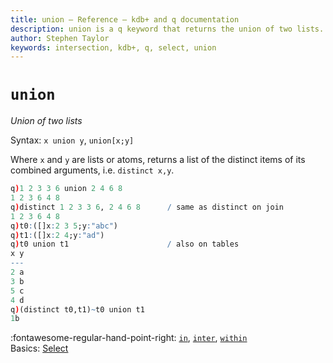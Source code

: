 ```yaml
---
title: union – Reference – kdb+ and q documentation
description: union is a q keyword that returns the union of two lists.
author: Stephen Taylor
keywords: intersection, kdb+, q, select, union
---
```

# `union`





_Union of two lists_

Syntax: `x union y`, `union[x;y]`

Where `x` and `y` are lists or atoms, returns a list of the distinct items of its combined arguments, i.e. `distinct x,y`.

```q
q)1 2 3 3 6 union 2 4 6 8
1 2 3 6 4 8
q)distinct 1 2 3 3 6, 2 4 6 8      / same as distinct on join
1 2 3 6 4 8
q)t0:([]x:2 3 5;y:"abc")
q)t1:([]x:2 4;y:"ad")
q)t0 union t1                      / also on tables
x y
---
2 a
3 b
5 c
4 d
q)(distinct t0,t1)~t0 union t1
1b
```



:fontawesome-regular-hand-point-right: 
[`in`](in.md), [`inter`](inter.md), [`within`](within.md)  
Basics: [Select](../basics/selection.md)


